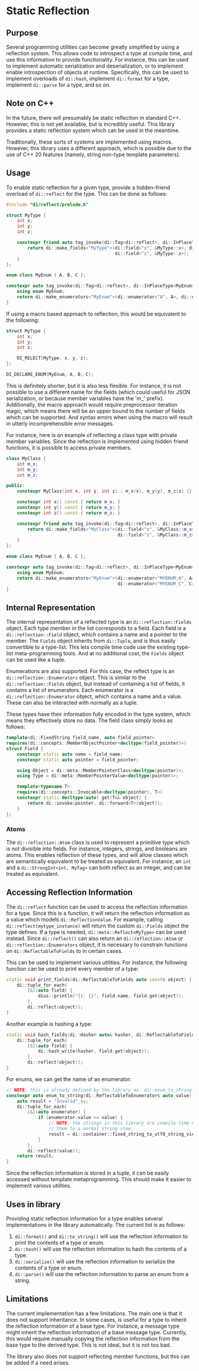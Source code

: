 # Static Reflection

## Purpose

Several programming utilities can become greatly simplified by using a reflection system. This allows code to introspect
a type at compile time, and use this information to provide functionality. For instance, this can be used to implement
automatic serialization and deserialization, or to implement enable introspection of objects at runtime. Specifically,
this can be used to implement overloads of `di::hash`, implement `di::format` for a type, implement `di::parse` for a
type, and so on.

## Note on C++

In the future, there will presumably be static reflection in standard C++. However, this is not yet available, but is
incredibly useful. This library provides a static reflection system which can be used in the meantime.

Traditionally, these sorts of systems are implemented using macros. However, this library uses a different approach,
which is possible due to the use of C++ 20 features (namely, string non-type template parameters).

## Usage

To enable static reflection for a given type, provide a hidden-friend overload of `di::reflect` for the type. This can
be done as follows:

```cpp
#include "di/reflect/prelude.h"

struct MyType {
    int x;
    int y;
    int z;

    constexpr friend auto tag_invoke(di::Tag<di::reflect>, di::InPlaceType<MyType>) {
        return di::make_fields<"MyType">(di::field<"x", &MyType::x>, di::field<"y", &MyType::y>,
                                         di::field<"z", &MyType::z>);
    }
};

enum class MyEnum { A, B, C };

constexpr auto tag_invoke(di::Tag<di::reflect>, di::InPlaceType<MyEnum>) {
    using enum MyEnum;
    return di::make_enumerators<"MyEnum">(di::enumerator<"A", A>, di::enumerator<"B", B>, di::enumerator<"C", C>);
}
```

If using a macro based approach to reflection, this would be equivalent to the following:

```cpp
struct MyType {
    int x;
    int y;
    int z;

    DI_RELECT(MyType, x, y, z);
};

DI_DECLARE_ENUM(MyEnum, A, B, C);
```

This is definitely shorter, but it is also less flexible. For instance, it is not possible to use a different name for
the fields (which could useful for JSON serialization, or because member variables have the 'm\_' prefix). Additionally,
the macro approach would require preprocessor iteration magic, which means there will be an upper bound to the number of
fields which can be supported. And syntax errors when using the macro will result in utterly incomprehensible error
messages.

For instance, here is an example of reflecting a class type with private member variables. Since the reflection is
implemented using hidden friend functions, it is possible to access private members.

```cpp
class MyClass {
    int m_x;
    int m_y;
    int m_z;

public:
    constexpr MyClass(int x, int y, int z) : m_x(x), m_y(y), m_z(z) {}

    constexpr int x() const { return m_x; }
    constexpr int y() const { return m_y; }
    constexpr int z() const { return m_z; }

    constexpr friend auto tag_invoke(di::Tag<di::reflect>, di::InPlaceType<MyClass>) {
        return di::make_fields<"MyClass">(di::field<"x", &MyClass::m_x>, di::field<"y", &MyClass::m_y>,
                                          di::field<"z", &MyClass::m_z>);
    }
};

enum class MyEnum { A, B, C };

constexpr auto tag_invoke(di::Tag<di::reflect>, di::InPlaceType<MyEnum>) {
    using enum MyEnum;
    return di::make_enumerators<"MyEnum">(di::enumerator<"MYENUM_A", A>, di::enumerator<"MYENUM_B", B>,
                                          di::enumerator<"MYENUM_C", C>);
}
```

## Internal Representation

The internal representation of a reflected type is an `di::reflection::Fields` object. Each type member in the list
corresponds to a field. Each field is a `di::reflection::Field` object, which contains a name and a pointer to the
member. The `Fields` object inherits from `di::Tuple`, and is thus easily convertible to a type-list. This lets compile
time code use the existing type-list meta-programming tools. And at no additional cost, the `Fields` object can be used
like a tuple.

Enumerations are also supported. For this case, the reflect type is an `di::reflection::Enumerators` object. This is
similar to the `di::reflection::Fields` object, but instead of containing a list of fields, it contains a list of
enumerators. Each enumerator is a `di::reflection::Enumerator` object, which contains a name and a value. These can also
be interacted with normally as a tuple.

These types have their information fully encoded in the type system, which means they effectively store no data. The
field class simply looks as follows:

```cpp
template<di::FixedString field_name, auto field_pointer>
requires(di::concepts::MemberObjectPointer<decltype(field_pointer)>)
struct Field {
    constexpr static auto name = field_name;
    constexpr static auto pointer = field_pointer;

    using Object = di::meta::MemberPointerClass<decltype(pointer)>;
    using Type = di::meta::MemberPointerValue<decltype(pointer)>;

    template<typename T>
    requires(di::concepts::Invocable<decltype(pointer), T>)
    constexpr static decltype(auto) get(T&& object) {
        return di::invoke(pointer, di::forward<T>(object));
    }
};
```

### Atoms

The `di::reflection::Atom` class is used to represent a primitive type which is not divisible into fields. For instance,
integers, strings, and booleans are atoms. This enables reflection of these types, and will allow classes which are
semantically equivalent to be treated as equivalent. For instance, an `int` and a `di::StrongInt<int, MyTag>` can both
reflect as an integer, and can be treated as equivalent.

## Accessing Reflection Information

The `di::reflect` function can be used to access the reflection information for a type. Since this is a function, it
will return the reflection information as a value which models `di::ReflectionValue`. For example, calling
`di::reflect(mytype_instance)` will return the custom `di::Fields` object the type defines. If a type is needed,
`di::meta::Reflect<MyType>` can be used instead. Since `di::reflect()` can also return an `di::reflection::Atom` or
`di::reflection::Enumerators` object, it is necessary to constrain functions on `di::ReflectableToFields` to in certain
cases.

This can be used to implement various utilities. For instance, the following function can be used to print every member
of a type:

```cpp
static void print_fields(di::ReflectableToFields auto const& object) {
    di::tuple_for_each(
        [&](auto field) {
            dius::println("{}: {}", field.name, field.get(object));
        },
        di::reflect(object));
}
```

Another example is hashing a type:

```cpp
static void hash_fields(di::Hasher auto& hasher, di::ReflectableToFields auto const& object) {
    di::tuple_for_each(
        [&](auto field) {
            di::hash_write(hasher, field.get(object));
        },
        di::reflect(object));
}
```

For enums, we can get the name of an enumerator:

```cpp
// NOTE: this is already defined by the library as `di::enum_to_string()`.
constexpr auto enum_to_string(di::ReflectableToEnumerators auto value) {
    auto result = "Invalid"_sv;
    di::tuple_for_each(
        [&](auto enumerator) {
            if (enumerator.value == value) {
                // NOTE: the strings in this library are compile-time values (with fixed length), so we need to convert
                // them to a normal string view.
                result = di::container::fixed_string_to_utf8_string_view<enumerator.name>();
            }
        },
        di::reflect(value));
    return result;
}
```

Since the reflection information is stored in a tuple, it can be easily accessed without template metaprogramming. This
should make it easier to implement various utilities.

## Uses in library

Providing static reflection information for a type enables several implementations in the library automatically. The
current list is as follows:

1. `di::format()` and `di::to_string()` will use the reflection information to print the contents of a type or enum.
2. `di::hash()` will use the reflection information to hash the contents of a type.
3. `di::serialize()` will use the reflection information to serialize the contents of a type or enum.
4. `di::parse()` will use the reflection information to parse an enum from a string.

## Limitations

The current implementation has a few limitations. The main one is that it does not support inheritance. In some cases,
is useful for a type to inherit the reflection information of a base type. For instance, a message type might inherit
the reflection information of a base message type. Currently, this would require manually copying the reflection
information from the base type to the derived type. This is not ideal, but it is not too bad.

The library also does not support reflecting member functions, but this can be added if a need arises.
